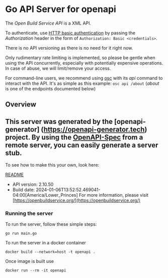 # Go API Server for openapi

The _Open Build Service API_ is a XML API.

To authenticate, use [HTTP basic authentication](https://en.wikipedia.org/wiki/Basic_access_authentication) by passing the _Authorization_ header in the form of `Authorization: Basic <credentials>`.

There is no API versioning as there is no need for it right now.

Only rudimentary rate limiting is implemented, so please be gentle when using the API concurrently, especially with potentially expensive operations.
In case of abuse, we will limit/remove your access.

For command-line users, we recommend using [osc](https://github.com/openSUSE/osc) with its _api_ command to interact with the API.
It's as simple as this example: `osc api /about` (_about_ is one of the endpoints documented below)


## Overview
This server was generated by the [openapi-generator]
(https://openapi-generator.tech) project.
By using the [OpenAPI-Spec](https://github.com/OAI/OpenAPI-Specification) from a remote server, you can easily generate a server stub.
-

To see how to make this your own, look here:

[README](https://openapi-generator.tech)

- API version: 2.10.50
- Build date: 2024-01-06T13:52:52.469041-04:00[America/Lower_Princes]
For more information, please visit [https://openbuildservice.org/](https://openbuildservice.org/)


### Running the server
To run the server, follow these simple steps:

```
go run main.go
```

To run the server in a docker container
```
docker build --network=host -t openapi .
```

Once image is built use
```
docker run --rm -it openapi
```
